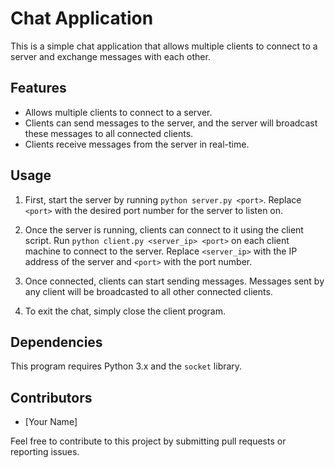 # Chat Application

This is a simple chat application that allows multiple clients to connect to a server and exchange messages with each other.

## Features

- Allows multiple clients to connect to a server.
- Clients can send messages to the server, and the server will broadcast these messages to all connected clients.
- Clients receive messages from the server in real-time.

## Usage

1. First, start the server by running `python server.py <port>`. Replace `<port>` with the desired port number for the server to listen on.

2. Once the server is running, clients can connect to it using the client script. Run `python client.py <server_ip> <port>` on each client machine to connect to the server. Replace `<server_ip>` with the IP address of the server and `<port>` with the port number.

3. Once connected, clients can start sending messages. Messages sent by any client will be broadcasted to all other connected clients.

4. To exit the chat, simply close the client program.

## Dependencies

This program requires Python 3.x and the `socket` library.

## Contributors

- [Your Name]

Feel free to contribute to this project by submitting pull requests or reporting issues.

